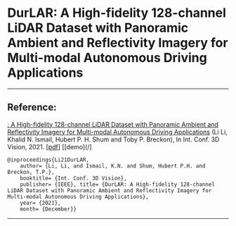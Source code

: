 # DurLAR: A High-fidelity 128-channel LiDAR Dataset with Panoramic Ambient and Reflectivity Imagery for Multi-modal Autonomous Driving Applications

---

## Reference:

[: A High-fidelity 128-channel LiDAR Dataset with Panoramic Ambient and Reflectivity Imagery for Multi-modal Autonomous Driving Applications](/)
(Li Li, Khalid N. Ismail, Hubert P. H. Shum and Toby P. Breckon), In Int. Conf. 3D Vision, 2021. [[pdf](/)] [[demo](/]

```
@inproceedings{Li21DurLAR, 
    author= {Li, Li, and Ismail, K.N. and Shum, Hubert P.H. and Breckon, T.P.}, 
    booktitle= {Int. Conf. 3D Vision}, 
    publisher= {IEEE}, title= {DurLAR: A High-fidelity 128-channel LiDAR Dataset with Panoramic Ambient and Reflectivity Imagery for Multi-modal Autonomous Driving Applications}, 
    year= {2021}, 
    month= {December}}
```
---
